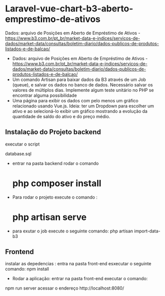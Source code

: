 
# Laravel-vue-chart-b3-aberto-emprestimo-de-ativos
Dados: arquivo de Posições em Aberto de Empréstimo de Ativos - https://www.b3.com.br/pt_br/market-data-e-indices/servicos-de-dados/market-data/consultas/boletim-diario/dados-publicos-de-produtos-listados-e-de-balcao/


- Dados: arquivo de Posições em Aberto de Empréstimo de Ativos - https://www.b3.com.br/pt_br/market-data-e-indices/servicos-de-dados/market-data/consultas/boletim-diario/dados-publicos-de-produtos-listados-e-de-balcao/
- Um comando Artisan para baixar dados  da B3 através de um Job (queue), e salvar os dados no banco de dados. Necessário salvar os valores de múltiplos dias.
Implemente algum teste unitário no PHP se encontrar alguma possibilidade
- Uma página para exibir os dados com pelo menos um gráfico relacionado usando Vue.js. Ideia: ter um Dropdown para escolher um ativo e ao selecioná-lo exibir um gráfico mostrando a evolução da quantidade de saldo do ativo e do preço médio.



## Instalação do Projeto  backend
executar o script 

database.sql 

- entrar na pasta  backend rodar o comando 

  # php composer install

- Para rodar o projeto execute o comando :  
  # php artisan  serve

- para exutar o job execute o seguinte comando:
  php artisan import-data-b3

## Frontend 
 instalar as depedencias :
 entra na pasta front-end esxecutar o seguinte comando:
 npm install
 - Rodar a aplicação:
  entrar na pasta front-end executar o comando:
  
  npm run server
  acessar o endereço
http://localhost:8080/

